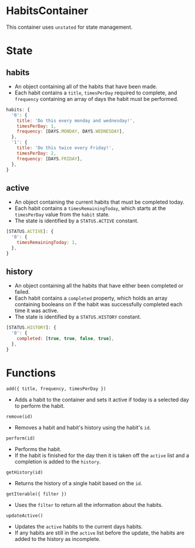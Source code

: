 # HabitsContainer

This container uses `unstated` for state management.

# State

## habits

* An object containing all of the habits that have been made.
* Each habit contains a `title`, `timesPerDay` required to complete, and `frequency` containing an array of days the habit must be performed.

```javascript
habits: {
  '0': {
    title: 'Do this every monday and wednesday!',
    timesPerDay: 1,
    frequency: [DAYS.MONDAY, DAYS.WEDNESDAY],
  },
  '1': {
    title: 'Do this twice every Friday!',
    timesPerDay: 2,
    frequency: [DAYS.FRIDAY],
  },
}
```

## active

* An object containing the current habits that must be completed today.
* Each habit contains a `timesRemainingToday`, which starts at the `timesPerDay` value from the `habit` state.
* The state is identified by a `STATUS.ACTIVE` constant.

```javascript
[STATUS.ACTIVE]: {
  '0': {
    timesRemainingToday: 1,
  },
}
```

## history

* An object containing all the habits that have either been completed or failed.
* Each habit contains a `completed` property, which holds an array containing booleans on if the habit was successfully completed each time it was active.
* The state is identified by a `STATUS.HISTORY` constant.

```javascript
[STATUS.HISTORY]: {
  '0': {
    completed: [true, true, false, true],
  },
}
```

# Functions

`add({ title, frequency, timesPerDay })`

* Adds a habit to the container and sets it active if today is a selected day to perform the habit.

`remove(id)`

* Removes a habit and habit's history using the habit's `id`.

`perform(id)`

* Performs the habit.
* If the habit is finished for the day then it is taken off the `active` list and a completion is added to the `history`.

`getHistory(id)`

* Returns the history of a single habit based on the `id`.

`getIterable({ filter })`

* Uses the `filter` to return all the information about the habits.

`updateActive()`

* Updates the `active` habits to the current days habits.
* If any habits are still in the `active` list before the update, the habits are added to the history as incomplete.
